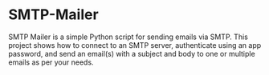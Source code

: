 # SMTP-Mailer
SMTP Mailer is a simple Python script for sending emails via SMTP. This project shows how to connect to an SMTP server, authenticate using an app password, and send an email(s) with a subject and body to one or multiple emails as per your needs.
